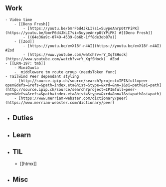 ## Work
	- Video time
		- [[Deno Fresh]]
			- [https://youtu.be/bmrF6d4JkLI?si=5uypeAnrp0tYPiPK](https://youtu.be/bmrF6d4JkLI?si=5uypeAnrp0tYPiPK) #[[Deno Fresh]]
			- ((64e36a9c-0749-4539-8b6b-1ff8de3eb87a))
		- [[Zod]]
			- [https://youtu.be/evX18f-n4AI](https://youtu.be/evX18f-n4AI) #Zod
			- [https://www.youtube.com/watch?v=rY_XqfSHock](https://www.youtube.com/watch?v=rY_XqfSHock)  #Zod
	- [[LRN-197: tmb]]
		- MiniQuota
		- _middleware tm route group (needsToken func)
	- Tailwind Peer dependant styling
		- [http://source.ipip.ch/source/search?project=IPI&full=peer-open&defs=&refs=&path=index.eta&hist=&type=&xrd=&nn=1&si=path&si=path](http://source.ipip.ch/source/search?project=IPI&full=peer-open&defs=&refs=&path=index.eta&hist=&type=&xrd=&nn=1&si=path&si=path)
		- [https://www.merriam-webster.com/dictionary/peer](https://www.merriam-webster.com/dictionary/peer)
- ## Duties
- ## Learn
- ## TIL
	- [[htmx]]
- ## Misc